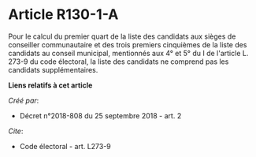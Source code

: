 # Article R130-1-A

Pour le calcul du premier quart de la liste des candidats aux sièges de conseiller communautaire et des trois premiers
cinquièmes de la liste des candidats au conseil municipal, mentionnés aux 4° et 5° du I de l'article L. 273-9 du code
électoral, la liste des candidats ne comprend pas les candidats supplémentaires.

**Liens relatifs à cet article**

_Créé par_:

  - Décret n°2018-808 du 25 septembre 2018 - art. 2

_Cite_:

  - Code électoral - art. L273-9
